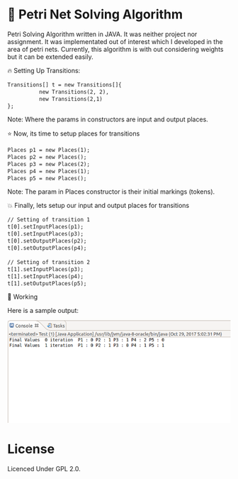 # :raised_hands: Petri Net Solving Algorithm

Petri Solving Algorithm written in JAVA. It was neither project nor assignment. It was implementated out of interest which I developed in the area of petri nets. Currently, this algorithm is with out considering weights but it can be extended easily.

:fire: Setting Up Transitions:
```
Transitions[] t = new Transitions[]{
          new Transitions(2, 2),
          new Transitions(2,1)
}; 
```

Note: Where the params in constructors are input and output places.

:star: Now, its time to setup places for transitions
```
Places p1 = new Places(1);
Places p2 = new Places();
Places p3 = new Places(2);
Places p4 = new Places(1);
Places p5 = new Places();
```
Note: The param in Places constructor is their initial markings (tokens).

:boom: Finally, lets setup our input and output places for transitions
```
// Setting of transition 1
t[0].setInputPlaces(p1);
t[0].setInputPlaces(p3);
t[0].setOutputPlaces(p2);
t[0].setOutputPlaces(p4);

// Setting of transition 2
t[1].setInputPlaces(p3);
t[1].setInputPlaces(p4);
t[1].setOutputPlaces(p5);
```
:100: Working

Here is a sample output:

![Alt petri-net-output](petri-net-output.png?raw=true "Patri Net Ouput")


# License

Licenced Under GPL 2.0.
